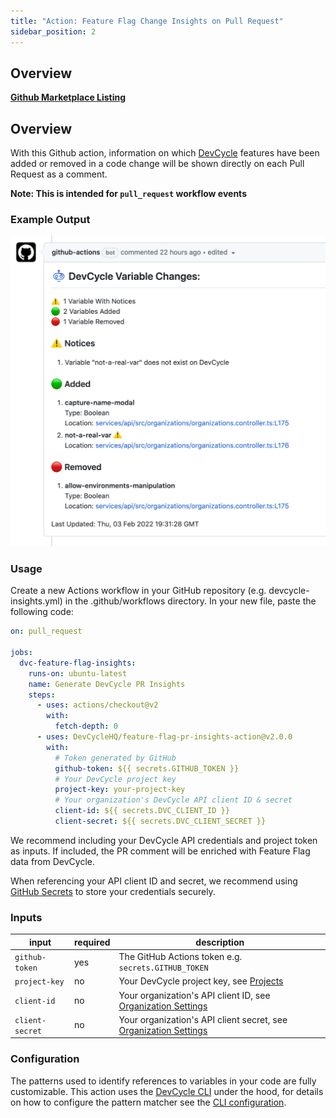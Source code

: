 ```yaml
---
title: "Action: Feature Flag Change Insights on Pull Request"
sidebar_position: 2
---
```


## Overview

**[Github Marketplace Listing](https://github.com/marketplace/actions/devcycle-feature-flag-insights-for-pull-requests)**

## Overview
With this Github action, information on which [DevCycle](https://devcycle.com/) features have been added or removed in a code change will be shown directly on each Pull Request as a comment.

**Note: This is intended for `pull_request` workflow events**

### Example Output

![Example Output](https://raw.githubusercontent.com/DevCycleHQ/feature-flag-pr-insights-action/main/example_output.png)

### Usage
Create a new Actions workflow in your GitHub repository (e.g. devcycle-insights.yml) in the .github/workflows directory. In your new file, paste the following code:

```yaml
on: pull_request

jobs:
  dvc-feature-flag-insights:
    runs-on: ubuntu-latest
    name: Generate DevCycle PR Insights
    steps:
      - uses: actions/checkout@v2
        with:
          fetch-depth: 0
      - uses: DevCycleHQ/feature-flag-pr-insights-action@v2.0.0
        with:
          # Token generated by GitHub
          github-token: ${{ secrets.GITHUB_TOKEN }}
          # Your DevCycle project key
          project-key: your-project-key
          # Your organization's DevCycle API client ID & secret
          client-id: ${{ secrets.DVC_CLIENT_ID }}
          client-secret: ${{ secrets.DVC_CLIENT_SECRET }}

```

We recommend including your DevCycle API credentials and project token as inputs.
If included, the PR comment will be enriched with Feature Flag data from DevCycle.

When referencing your API client ID and secret, we recommend using [GitHub Secrets](https://docs.github.com/en/actions/security-guides/encrypted-secrets#creating-encrypted-secrets-for-a-repository) to store your credentials securely.

### Inputs

| input | required | description |
| ----- | -------- | ----------- |
| `github-token` | yes | The GitHub Actions token e.g. `secrets.GITHUB_TOKEN` |
| `project-key` | no | Your DevCycle project key, see [Projects](https://app.devcycle.com/r/projects) |
| `client-id` | no | Your organization's API client ID, see [Organization Settings](https://app.devcycle.com/r/settings) |
| `client-secret` | no | Your organization's API client secret, see [Organization Settings](https://app.devcycle.com/r/settings) |

### Configuration
The patterns used to identify references to variables in your code are fully customizable.
This action uses the [DevCycle CLI](https://github.com/DevCycleHQ/cli) under the hood, for details on how to configure the pattern matcher see the [CLI configuration](https://github.com/DevCycleHQ/cli#configuration).
